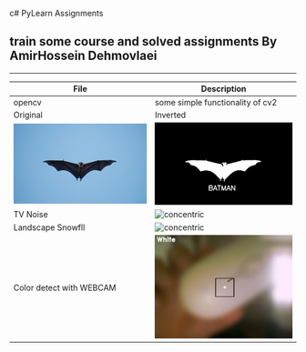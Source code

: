 c# PyLearn Assignments
## train some course and solved assignments By AmirHossein Dehmovlaei

---
| File                         | Description                       |
|------------------------------|-----------------------------------|
| opencv                       | some simple functionality of cv2  |
| Original                     | Inverted                          |
| ![concentric](./res/bat.jpg) | ![concentric](./res/bat_bw.jpg)   |
| TV Noise                     | ![concentric](./res/tv_noise.gif) |
| Landscape Snowfll            | ![concentric](./res/snowfall.gif) |
| Color detect with WEBCAM     | ![concentric](./res/detect.png)   |